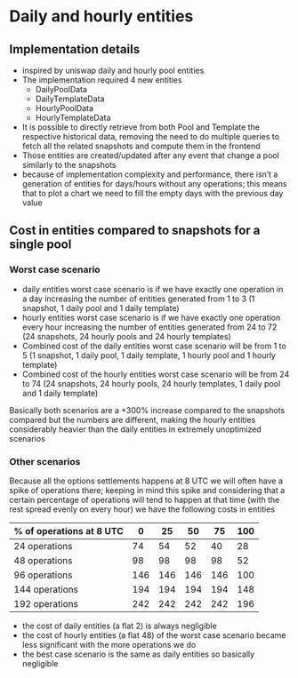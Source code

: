 # Daily and hourly entities

## Implementation details

- inspired by uniswap daily and hourly pool entities
- The implementation required 4 new entities
    - DailyPoolData
    - DailyTemplateData
    - HourlyPoolData
    - HourlyTemplateData
- It is possible to directly retrieve from both Pool and Template the respective historical data, removing the need to do multiple queries to fetch all the related snapshots and compute them in the frontend
- Those entities are created/updated after any event that change a pool similarly to the snapshots
- because of implementation complexity and performance, there isn’t a generation of entities for days/hours without any operations; this means that to plot a chart we need to fill the empty days with the previous day value

## Cost in entities compared to snapshots for a single pool

### Worst case scenario

- daily entities worst case scenario is if we have exactly one operation in a day increasing the number of entities generated from 1 to 3 (1 snapshot, 1 daily pool and 1 daily template)
- hourly entities worst case scenario is if we have exactly one operation every hour increasing the number of entities generated from 24 to 72 (24 snapshots, 24 hourly pools and 24 hourly templates)
- Combined cost of the daily entities worst case scenario will be from 1 to 5 (1 snapshot, 1 daily pool, 1 daily template, 1 hourly pool and 1 hourly template)
- Combined cost of the hourly entities worst case scenario will be from 24 to 74 (24 snapshots, 24 hourly pools, 24 hourly templates, 1 daily pool and 1 daily template)

Basically both scenarios are a +300% increase compared to the snapshots compared but the numbers are different, making the hourly entities considerably heavier than the daily entities in extremely unoptimized scenarios

### Other scenarios

Because all the options settlements happens at 8 UTC we will often have a spike of operations there; keeping in mind this spike and considering that a certain percentage of operations will tend to happen at that time (with the rest spread evenly on every hour) we have the following costs in entities

| % of operations at 8 UTC | 0 | 25 | 50 | 75 | 100 |
| --- | --- | --- | --- | --- | --- |
| 24 operations | 74 | 54 | 52 | 40 | 28 |
| 48 operations | 98 | 98 | 98 | 98 | 52 |
| 96 operations | 146 | 146 | 146 | 146 | 100 |
| 144 operations | 194 | 194 | 194 | 194 | 148 |
| 192 operations | 242 | 242 | 242 | 242 | 196 |
- the cost of daily entities (a flat 2) is always negligible
- the cost of hourly entities (a flat 48) of the worst case scenario became less significant with the more operations we do
- the best case scenario is the same as daily entities so basically negligible